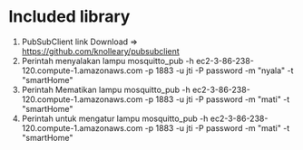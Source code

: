 # Included library
 1. PubSubClient
    link Download => https://github.com/knolleary/pubsubclient
 2. Perintah menyalakan lampu
   mosquitto_pub -h ec2-3-86-238-120.compute-1.amazonaws.com -p 1883 -u jti -P password -m "nyala" -t "smartHome"
 3. Perintah Mematikan lampu
   mosquitto_pub -h ec2-3-86-238-120.compute-1.amazonaws.com -p 1883 -u jti -P password -m "mati" -t "smartHome"
 4. Perintah untuk mengatur lampu
   mosquitto_pub -h ec2-3-86-238-120.compute-1.amazonaws.com -p 1883 -u jti -P password -m "mati" -t "smartHome"
